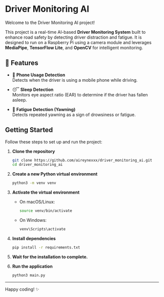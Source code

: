 # Driver Monitoring AI

Welcome to the Driver Monitoring AI project!

This project is a real-time AI-based **Driver Monitoring System** built to enhance road safety by detecting driver distraction and fatigue. It is designed to run on a Raspberry Pi using a camera module and leverages **MediaPipe**, **TensorFlow Lite**, and **OpenCV** for intelligent monitoring.

## 🚗 Features

- 📱 **Phone Usage Detection**  
  Detects when the driver is using a mobile phone while driving.

- 😴 **Sleep Detection**  
  Monitors eye aspect ratio (EAR) to determine if the driver has fallen asleep.

- 🥱 **Fatigue Detection (Yawning)**  
  Detects repeated yawning as a sign of drowsiness or fatigue.

## Getting Started

Follow these steps to set up and run the project:

1. **Clone the repository**

   ```bash
   git clone https://github.com/aireynexxx/driver_monitoring_ai.git
   cd driver_monitoring_ai
   ```

2. **Create a new Python virtual environment**

   ```bash
   python3 -m venv venv
   ```

3. **Activate the virtual environment**

   * On macOS/Linux:

     ```bash
     source venv/bin/activate
     ```
   * On Windows:

     ```bash
     venv\Scripts\activate
     ```

4. **Install dependencies**

   ```bash
   pip install -r requirements.txt
   ```

5. **Wait for the installation to complete.**

6. **Run the application**

   ```bash
   python3 main.py
   ```

---

Happy coding! ✨
